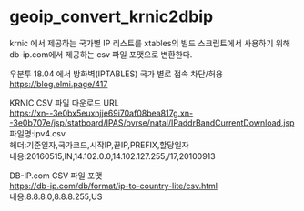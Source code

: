 # geoip_convert_krnic2dbip
krnic 에서 제공하는 국가별 IP 리스트를 xtables의 빌드 스크립트에서 사용하기 위해 db-ip.com에서 제공하는 csv 파일 포맷으로 변환한다.  

우분투 18.04 에서 방화벽(IPTABLES) 국가 별로 접속 차단/허용  
https://blog.elmi.page/417  

KRNIC CSV 파일 다운로드 URL  
https://xn--3e0bx5euxnjje69i70af08bea817g.xn--3e0b707e/jsp/statboard/IPAS/ovrse/natal/IPaddrBandCurrentDownload.jsp  
파일명:ipv4.csv  
헤더:기준일자,국가코드,시작IP,끝IP,PREFIX,할당일자  
내용:20160515,IN,14.102.0.0,14.102.127.255,/17,20100913  

DB-IP.com CSV 파일 포맷  
https://db-ip.com/db/format/ip-to-country-lite/csv.html  
내용:8.8.8.0,8.8.8.255,US  

